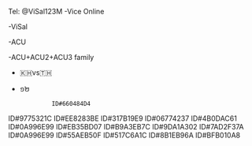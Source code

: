 Tel: @ViSal123M
-Vice Online
 
-ViSal

-ACU

-ACU+ACU2+ACU3 family

- 🇰🇭vs🇹🇭

- ១២

               ID#660484D4
ID#9775321C
ID#EE8283BE
ID#317B19E9
ID#06774237
ID#4B0DAC61
ID#0A996E99
ID#EB35BD07
ID#B9A3EB7C
ID#9DA1A302
ID#7AD2F37A
ID#0A996E99
ID#55AEB50F
ID#517C6A1C
ID#8B1EB96A
ID#BFB010A8
            
